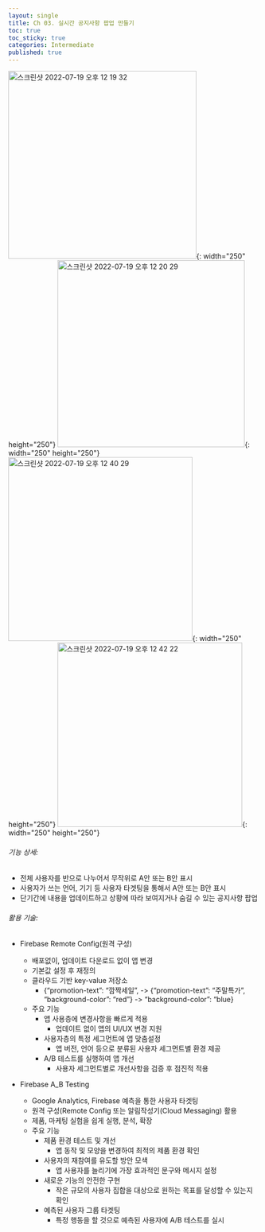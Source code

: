 ```yaml
---
layout: single
title: Ch 03. 실시간 공지사항 팝업 만들기
toc: true
toc_sticky: true
categories: Intermediate
published: true
---
```

<img width="378" alt="스크린샷 2022-07-19 오후 12 19 32" src="https://user-images.githubusercontent.com/63464299/179660041-9aa4de02-b67b-47d4-8f69-30ea78d139f7.png">{: width="250" height="250"}
<img width="376" alt="스크린샷 2022-07-19 오후 12 20 29" src="https://user-images.githubusercontent.com/63464299/179660052-fec29289-c067-4b33-85fe-d750cb8d443d.png">{: width="250" height="250"}
<img width="370" alt="스크린샷 2022-07-19 오후 12 40 29" src="https://user-images.githubusercontent.com/63464299/179660072-69145431-769a-495f-81d2-fe78ba80837a.png">{: width="250" height="250"}
<img width="371" alt="스크린샷 2022-07-19 오후 12 42 22" src="https://user-images.githubusercontent.com/63464299/179660152-7decca2c-b8b3-46f9-b00f-25c36367848d.png">{: width="250" height="250"}



###### 기능 상세:
- 전체 사용자를 반으로 나누어서 무작위로 A안 또는 B안 표시
- 사용자가 쓰는 언어, 기기 등 사용자 타겟팅을 통해서 A안 또는 B안 표시
- 단기간에 내용을 업데이트하고 상황에 따라 보여지거나 숨길 수 있는 공지사항 팝업

###### 활용 기술:
- Firebase Remote Config(원격 구성)
    - 배포없이, 업데이트 다운로드 없이 앱 변경
    - 기본값 설정 후 재정의
    - 클라우드 기반 key-value  저장소
        - {“promotion-text”: “깜짝세일”, -> {“promotion-text”: “주말특가”,<br/>
           “background-color”: “red”}  ->  “background-color”: “blue}
    - 주요 기능
        - 앱 사용층에 변경사항을 빠르게 적용
            - 업데이트 없이 앱의 UI/UX 변경 지원
        - 사용자층의 특정 세그먼트에 앱 맞춤설정
            - 앱 버전, 언어 등으로 분류된 사용자 세그먼트별 환경 제공
        - A/B 테스트를 실행하여 앱 개선
            - 사용자 세그먼트별로 개선사항을 검증 후 점진적 적용

- Firebase A_B Testing
    - Google Analytics, Firebase 예측을 통한 사용자 타겟팅
    - 원격 구성(Remote Config 또는 알림작성기(Cloud Messaging) 활용
    - 제품, 마케팅 실험을 쉽게 실행, 분석, 확장
    - 주요 기능
        - 제품 환경 테스트 및 개선
            - 앱 동작 및 모양을 변경하여 최적의 제품 환경 확인
        - 사용자의 재참여를 유도할 방안 모색
            - 앱 사용자를 늘리기에 가장 효과적인 문구와 메시지 설정
        - 새로운 기능의 안전한 구현
            - 작은 규모의 사용자 집합을 대상으로 원하는 목표를 달성할 수 있는지 확인
        - 예측된 사용자 그룹 타겟팅
            - 특정 행동을 할 것으로 예측된 사용자에 A/B 테스트를 실시

